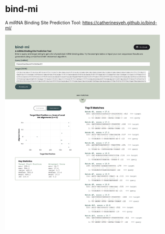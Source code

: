 # bind-mi
A miRNA Binding Site Prediction Tool: https://catherinesyeh.github.io/bind-mi/

![Screenshot1](https://github.com/catherinesyeh/bind-mi/blob/main/img/screenshots/fullpage.jpg)
